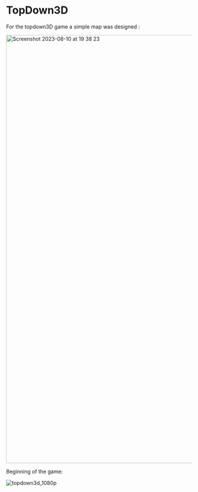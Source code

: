 # TopDown3D

For the topdown3D game a simple map was designed : 


<img width="1160" alt="Screenshot 2023-08-10 at 19 38 23" src="https://github.com/omeralpcolak/TopDown3D/assets/112391850/d731fffc-a0cf-4a95-b263-cd4d7b3d7bd8">


Beginning of the game:

![topdown3d_1080p](https://github.com/omeralpcolak/TopDown3D/assets/112391850/26935cb8-bb62-4117-9c02-dff67886ce71)
